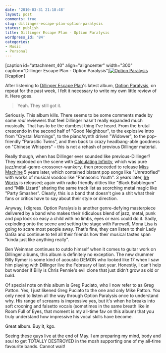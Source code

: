 ```yaml
---
date: '2010-03-31 21:18:48'
layout: post
comments: true
slug: dillinger-escape-plan-option-paralysis
status: publish
title: Dillinger Escape Plan - Option Paralysis
wordpress_id: '84'
categories:
- Music
- Personal
---
```


[caption id="attachment_40" align="aligncenter" width="300" caption="Dillinger Escape Plan - Option Paralysis"][![Option Paralysis](http://sambro.is-super-awesome.com/wp-content/uploads/optionparalysis-300x300.jpg)](http://sambro.is-super-awesome.com/wp-content/uploads/optionparalysis.jpg)[/caption]

After listening to [Dillinger Escape Plan](http://en.wikipedia.org/wiki/The_Dillinger_Escape_Plan)'s latest album, [Option Paralysis](http://en.wikipedia.org/wiki/Option_Paralysis), on repeat for the past week, I felt it necessary to write my own little review of it. Here goes.



> Yeah. They still got it.



Seriously. This album kills. There seems to be some comments made by some *real* reviewers that feel Dillinger hasn't really expanded much musically. That has to be the dumbest thing I've heard. From the brutal crescendo in the second half of "Good Neighbour", to the explosive intro from "Crystal Mornings", to the piano/synth driven "Widower", to the pop-friendly "Parasitic Twins", and then back to crazy headbang-able goodness on "Chinese Whispers" - this is not a rehash of previous Dillinger material.

Really though, when has Dillinger ever sounded like previous-Dillinger? They exploded on the scene with [Calculating Infinity](http://en.wikipedia.org/wiki/Calculating_Infinity), which was pure jazz/metal-genre-crossover-wankery, then proceeded to release [Miss Machine](http://en.wikipedia.org/wiki/Miss_Machine) 5 years later, which contained blatant pop songs like "Unretrofied" with works of musical voodoo like "Panasonic Youth". 3 years later, [Ire Works](http://en.wikipedia.org/wiki/Ire_Works) is released; again with radio friendly ditties like "Black Bubblegum" and "Milk Lizard" sharing the same track list as scorching metal magic like "Party Smasher". Clearly, this is a band that doesn't give a shit what their fans or critics have to say about their style or direction.

Anyway, I digress. Option Paralysis is another genre-defying masterpiece delivered by a band who makes their ridiculous blend of jazz, metal, punk and pop look so easy a child with no limbs, eyes or ears could do it. Sadly, exploding onto the scene and setting the stage with Farewell, Mona Lisa is going to scare most people away. That's fine, they can listen to their Lady GaGa and continue to tell all their friends how their musical tastes span "kinda just like anything really".

Ben Weinman continues to outdo himself when it comes to guitar work on Dillinger albums, this album is definitely no exception. The new drummer Billy Rymer is some kind of acoustic DEMON who looked like 17 when I saw him playing with Dillinger live the February of last year. Honestly, I can't help but wonder if Billy is Chris Pennie's evil clone that just didn't grow as old or bald. 

Of special note on this album is Greg Puciato, who I now refer to as Greg Patton. Yes, I just likened Greg Puciato to the one and only Mike Patton. You only need to listen all the way through Option Paralysis once to understand why. His range of screams is impressive yes, but it's when he breaks into soft crooning and falsetto vocals (sometimes in the same breath like in Room Full of Eyes, that moment is my all-time fav on this album) that you truly understand how impressive his vocal skills have become.

Great album. Buy it, kgo.

Seeing these guys live at the end of May. I am preparing my mind, body and soul to get TOTALLY DESTROYED in the mosh supporting one of my all-time favourite bands. Cannot wait!

